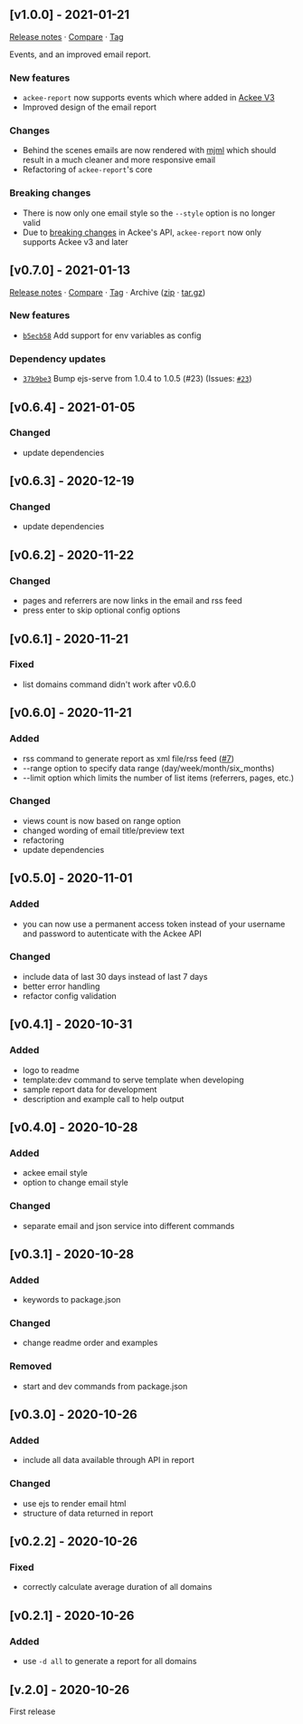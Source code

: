 ## [v1.0.0] - 2021-01-21

[Release notes](https://github.com/BetaHuhn/ackee-report/releases/tag/v1.0.0) · [Compare](https://github.com/BetaHuhn/ackee-report/compare/v0.7.0...v1.0.0) · [Tag](https://github.com/BetaHuhn/ackee-report/tree/v1.0.0)

Events, and an improved email report.

### New features

- `ackee-report` now supports events which where added in [Ackee V3](https://github.com/electerious/Ackee/releases/tag/v3.0.0)
- Improved design of the email report

### Changes

- Behind the scenes emails are now rendered with [mjml](https://mjml.io/) which should result in a much cleaner and more responsive email
- Refactoring of `ackee-report`'s core

### Breaking changes

- There is now only one email style so the `--style` option is no longer valid
- Due to [breaking changes](https://github.com/electerious/Ackee/blob/v3.0.0/CHANGELOG.md#referrers-require-referrertype-in-graphql-api) in Ackee's API, `ackee-report` now only supports Ackee v3 and later

## [v0.7.0] - 2021-01-13

[Release notes](https://github.com/BetaHuhn/ackee-report/releases/tag/v0.7.0) · [Compare](https://github.com/BetaHuhn/ackee-report/compare/v0.6.4...v0.7.0) · [Tag](https://github.com/BetaHuhn/ackee-report/tree/v0.7.0) · Archive ([zip](https://github.com/BetaHuhn/ackee-report/archive/v0.7.0.zip) · [tar.gz](https://github.com/BetaHuhn/ackee-report/archive/v0.7.0.tar.gz))

### New features

- [`b5ecb58`](https://github.com/BetaHuhn/ackee-report/commit/b5ecb58)  Add support for env variables as config

### Dependency updates

- [`37b9be3`](https://github.com/BetaHuhn/ackee-report/commit/37b9be3)  Bump ejs-serve from 1.0.4 to 1.0.5 (#23)
(Issues: [`#23`](https://github.com/BetaHuhn/ackee-report/issues/23))

## [v0.6.4] - 2021-01-05

### Changed

- update dependencies

## [v0.6.3] - 2020-12-19

### Changed

- update dependencies

## [v0.6.2] - 2020-11-22

### Changed

- pages and referrers are now links in the email and rss feed
- press enter to skip optional config options

## [v0.6.1] - 2020-11-21

### Fixed

- list domains command didn't work after v0.6.0

## [v0.6.0] - 2020-11-21

### Added

- rss command to generate report as xml file/rss feed ([#7](https://github.com/BetaHuhn/ackee-report/issues/7))
- --range option to specify data range (day/week/month/six_months)
- --limit option which limits the number of list items (referrers, pages, etc.)

### Changed

- views count is now based on range option
- changed wording of email title/preview text
- refactoring
- update dependencies

## [v0.5.0] - 2020-11-01

### Added

- you can now use a permanent access token instead of your username and password to autenticate with the Ackee API

### Changed

- include data of last 30 days instead of last 7 days
- better error handling
- refactor config validation

## [v0.4.1] - 2020-10-31

### Added

- logo to readme
- template:dev command to serve template when developing
- sample report data for development
- description and example call to help output

## [v0.4.0] - 2020-10-28

### Added

- ackee email style
- option to change email style

### Changed

- separate email and json service into different commands

## [v0.3.1] - 2020-10-28

### Added

- keywords to package.json

### Changed

- change readme order and examples

### Removed

- start and dev commands from package.json

## [v0.3.0] - 2020-10-26

### Added

- include all data available through API in report

### Changed

- use ejs to render email html
- structure of data returned in report

## [v0.2.2] - 2020-10-26

### Fixed

- correctly calculate average duration of all domains

## [v0.2.1] - 2020-10-26

### Added

- use `-d all` to generate a report for all domains

## [v.2.0] - 2020-10-26

First release
